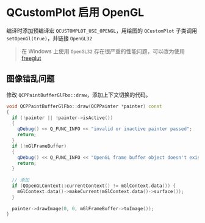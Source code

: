 # QCustomPlot 启用 OpenGL

编译时添加预编译宏 `QCUSTOMPLOT_USE_OPENGL`，用绘图的 `QCustomPlot` 子类调用 `setOpenGl(true)`，并链接 `OpenGL32`

> 在 Windows 上使用 `OpenGL32` 存在很严重的性能问题，可以改为使用 [freeglut](https://github.com/FreeGLUTProject/freeglut)

## 图像错乱问题

修改 `QCPPaintBufferGlFbo::draw`，添加上下文切换的代码。

```c++
void QCPPaintBufferGlFbo::draw(QCPPainter *painter) const
{
  if (!painter || !painter->isActive())
  {
    qDebug() << Q_FUNC_INFO << "invalid or inactive painter passed";
    return;
  }
  if (!mGlFrameBuffer)
  {
    qDebug() << Q_FUNC_INFO << "OpenGL frame buffer object doesn't exist, reallocateBuffer was not called?";
    return;
  }
  
  // 添加
  if (QOpenGLContext::currentContext() != mGlContext.data()) {
    mGlContext.data()->makeCurrent(mGlContext.data()->surface());
  }
  
  painter->drawImage(0, 0, mGlFrameBuffer->toImage());
}
```
